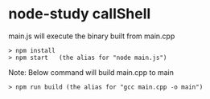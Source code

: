 # node-study callShell

main.js will execute the binary built from main.cpp

```
> npm install
> npm start   (the alias for "node main.js")
```


Note: Below command will build main.cpp to main
```
> npm run build (the alias for "gcc main.cpp -o main")
```